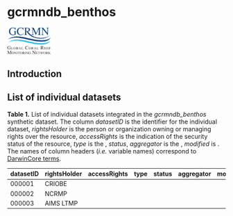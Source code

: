 # gcrmndb_benthos 

<img src="figs/logo-gcrmn.png" width = 100/>

## Introduction

## List of individual datasets


**Table 1.** List of individual datasets integrated in the *gcrmndb_benthos* synthetic dataset. The column *datasetID* is the identifier for the individual dataset, *rightsHolder* is the person or organization owning or managing rights over the resource, *accessRights* is the indication of the security status of the resource, *type* is the , *status*, *aggregator* is the , *modified* is . The names of column headers (*i.e.* variable names) correspond to [DarwinCore terms](https://dwc.tdwg.org/terms/#identification).



| datasetID      | rightsHolder      | accessRights   | type           | status         | aggregator    | modified      |
|----------------|-------------------|----------------|----------------|----------------|---------------|---------------|
| 000001         | CRIOBE            |                |                |                |               |               |
| 000002         | NCRMP             |                |                |                |               |               |
| 000003         | AIMS LTMP         |                |                |                |               |               |